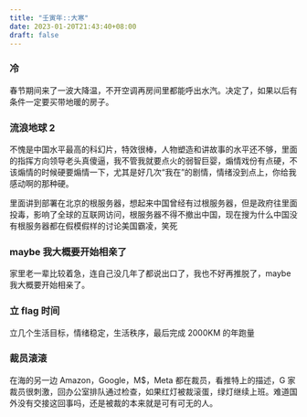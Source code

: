```yaml
---
title: "壬寅年::大寒"
date: 2023-01-20T21:43:40+08:00
draft: false
---
```


### 冷

春节期间来了一波大降温，不开空调再房间里都能呼出水汽。决定了，如果以后有条件一定要买带地暖的房子。

### 流浪地球 2

不愧是中国水平最高的科幻片，特效很棒，人物塑造和讲故事的水平还不够，里面的指挥方向领导老头真傻逼，我不管我就要点火的弱智巨婴，煽情戏份有点硬，不该煽情的时候硬要煽情一下，尤其是好几次“我在”的剧情，情绪没到点上，你给我感动啊的那种硬。

里面讲到部署在北京的根服务器，想起来中国曾经有过根服务器，但是政府往里面投毒，影响了全球的互联网访问，根服务器不得不撤出中国，现在搜为什么中国没有根服务器都在假模假样的讨论美国霸凌，笑死

### maybe 我大概要开始相亲了

家里老一辈比较着急，连自己没几年了都说出口了，我也不好再推脱了，maybe 我大概要开始相亲了。

### 立 flag 时间

立几个生活目标，情绪稳定，生活秩序，最后完成 2000KM 的年跑量

### 裁员滚滚

在海的另一边 Amazon，Google，M$，Meta 都在裁员，看推特上的描述，G 家裁员很刺激，回办公室排队通过检查，如果红灯被裁滚蛋，绿灯继续上班。难道国外没有交接这回事吗，还是被裁的本来就是可有可无的人。




